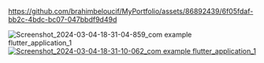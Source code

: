 https://github.com/brahimbeloucif/MyPortfolio/assets/86892439/6f05fdaf-bb2c-4bdc-bc07-047bbdf9d49d

[](url)
![Screenshot_2024-03-04-18-31-04-859_com example flutter_application_1](https://github.com/brahimbeloucif/MyPortfolio/assets/86892439/e0c65acf-4d94-4a48-aa41-9a7ef854511a)
[
![Screenshot_2024-03-04-18-31-10-062_com example flutter_application_1](https://github.com/brahimbeloucif/MyPortfolio/assets/86892439/e22dc78f-b959-4f37-a89e-e9cb9892ae97)
](url)
